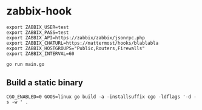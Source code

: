 # zabbix-hook

```
export ZABBIX_USER=test
export ZABBIX_PASS=test
export ZABBIX_API=https://zabbix/zabbix/jsonrpc.php
export ZABBIX_CHATURL=https://mattermost/hooks/blablabla
export ZABBIX_HOSTGROUPS="Public,Routers,Firewalls"
export ZABBIX_INTERVAL=60

go run main.go
```

Build a static binary
---------------------
```
CGO_ENABLED=0 GOOS=linux go build -a -installsuffix cgo -ldflags '-d -s -w ' .
```
